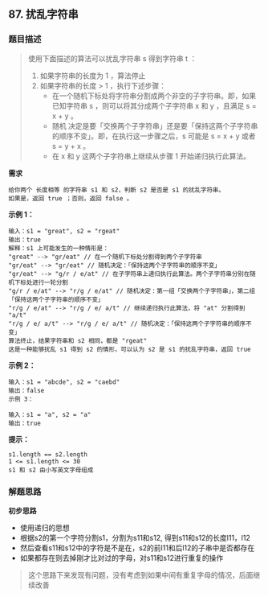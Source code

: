 ## 87. 扰乱字符串

### 题目描述

> 使用下面描述的算法可以扰乱字符串 s 得到字符串 t ：
> 1. 如果字符串的长度为 1 ，算法停止
> 2. 如果字符串的长度 > 1 ，执行下述步骤：
>    - 在一个随机下标处将字符串分割成两个非空的子字符串。即，如果已知字符串 s ，则可以将其分成两个子字符串 x 和 y ，且满足 s = x + y 。
>    - 随机 决定是要「交换两个子字符串」还是要「保持这两个子字符串的顺序不变」。即，在执行这一步骤之后，s 可能是 s = x + y 或者 s = y + x 。
>    - 在 x 和 y 这两个子字符串上继续从步骤 1 开始递归执行此算法。

**需求**
```
给你两个 长度相等 的字符串 s1 和 s2，判断 s2 是否是 s1 的扰乱字符串。
如果是，返回 true ；否则，返回 false 。
```

**示例 1：**
```
输入：s1 = "great", s2 = "rgeat"
输出：true
解释：s1 上可能发生的一种情形是：
"great" --> "gr/eat" // 在一个随机下标处分割得到两个子字符串
"gr/eat" --> "gr/eat" // 随机决定：「保持这两个子字符串的顺序不变」
"gr/eat" --> "g/r / e/at" // 在子字符串上递归执行此算法。两个子字符串分别在随机下标处进行一轮分割
"g/r / e/at" --> "r/g / e/at" // 随机决定：第一组「交换两个子字符串」，第二组「保持这两个子字符串的顺序不变」
"r/g / e/at" --> "r/g / e/ a/t" // 继续递归执行此算法，将 "at" 分割得到 "a/t"
"r/g / e/ a/t" --> "r/g / e/ a/t" // 随机决定：「保持这两个子字符串的顺序不变」
算法终止，结果字符串和 s2 相同，都是 "rgeat"
这是一种能够扰乱 s1 得到 s2 的情形，可以认为 s2 是 s1 的扰乱字符串，返回 true
```

**示例 2：**
```
输入：s1 = "abcde", s2 = "caebd"
输出：false
示例 3：

输入：s1 = "a", s2 = "a"
输出：true
```

**提示：**
```
s1.length == s2.length
1 <= s1.length <= 30
s1 和 s2 由小写英文字母组成
```

### 解题思路

**初步思路**

- 使用递归的思想
- 根据s2的第一个字符分割s1，分割为s11和s12, 得到s11和s12的长度l11，l12
- 然后查看s11和s12中的字符是不是在，s2的前l11和后l12的子串中是否都存在
- 如果都存在则去掉刚才比对过的字母，对s11和s12进行重复的操作

> 这个思路下来发现有问题，没有考虑到如果中间有重复字母的情况，后面继续改善
